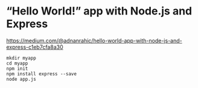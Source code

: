 # “Hello World!” app with Node.js and Express #

<https://medium.com/@adnanrahic/hello-world-app-with-node-js-and-express-c1eb7cfa8a30>

```shell
mkdir myapp
cd myapp
npm init
npm install express --save
node app.js
```
